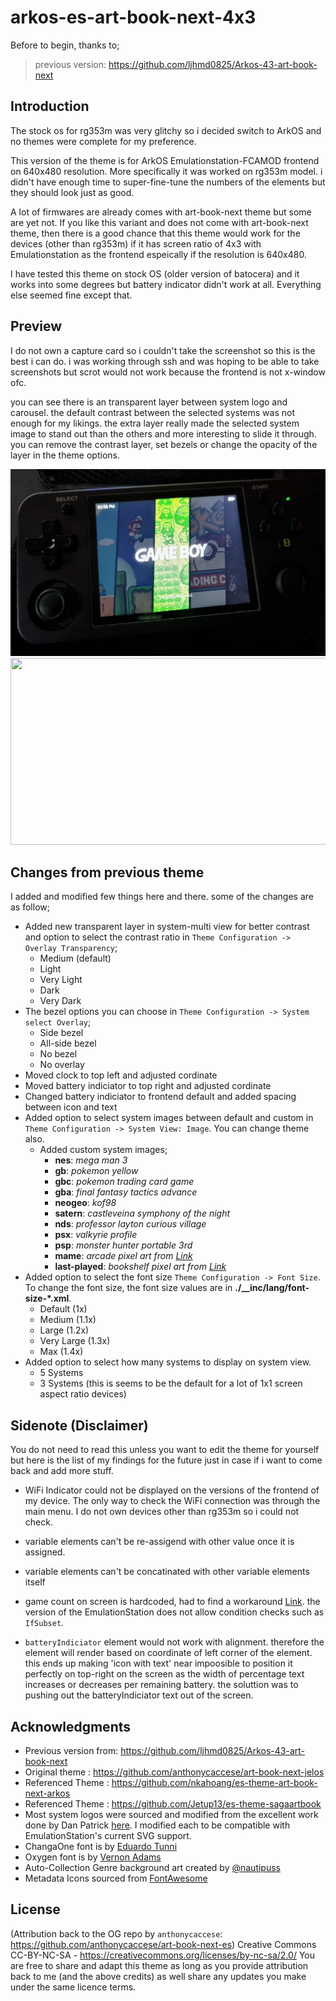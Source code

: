 # arkos-es-art-book-next-4x3

Before to begin, thanks to; 

> previous version: https://github.com/ljhmd0825/Arkos-43-art-book-next

## Introduction

The stock os for rg353m was very glitchy so i decided switch to ArkOS and no themes were complete for my preference.

This version of the theme is for ArkOS Emulationstation-FCAMOD frontend on 640x480 resolution. More specifically it was worked on rg353m model. i didn't have enough time to  super-fine-tune the numbers of the elements but they should look just as good. 

A lot of firmwares are already comes with art-book-next theme but some are yet not. If you like this variant and does not come with art-book-next theme, then there is a good chance that this theme would work for the devices (other than rg353m) if it has screen ratio of 4x3 with Emulationstation as the frontend espeically if the resolution is 640x480. 

I have tested this theme on stock OS (older version of batocera) and it works into some degrees but battery indicator didn't work at all. Everything else seemed fine except that. 


## Preview 

I do not own a capture card so i couldn't take the screenshot so this is the best i can do. i was working through ssh and was hoping to be able to take screenshots but scrot would not work because the frontend is not x-window ofc. 

you can see there is an transparent layer between system logo and carousel. the default contrast between the selected systems was not enough for my likings. the extra layer really made the selected system image to stand out than the others and more interesting to slide it through. you can remove the contrast layer, set bezels or change the opacity of the layer in the theme options. 

<img src=".showcase/systemview.jpg" width="520" height="299">
<br>
<img src=".showcase/overlay.gif" width="520" height="299">

## Changes from previous theme

I added and modified few things here and there. some of the changes are as follow;

* Added new transparent layer in system-multi view for better contrast and option to select the contrast ratio in `Theme Configuration -> Overlay Transparency`;
    - Medium (default) 
    - Light
    - Very Light
    - Dark 
    - Very Dark
* The bezel options you can choose in `Theme Configuration -> System select Overlay`; 
    - Side bezel
    - All-side bezel
    - No bezel 
    - No overlay
* Moved clock to top left and adjusted cordinate
* Moved battery indiciator to top right and adjusted cordinate
* Changed battery indiciator to frontend default and added spacing between icon and text
* Added option to select system images between default and custom in `Theme Configuration -> System View: Image`. You can change theme also.
    - Added custom system images;
        - __nes__: *mega man 3*
        - __gb__: *pokemon yellow*
        - __gbc__: *pokemon trading card game*
        - __gba__: *final fantasy tactics advance*
        - __neogeo__: *kof98*
        - __satern__: *castleveina symphony of the night*
        - __nds__: *professor layton curious village*
        - __psx__: *valkyrie profile*
        - __psp__: *monster hunter portable 3rd*
        - __mame__: *arcade pixel art from [Link](https://www.reddit.com/r/readyplayerone/comments/116gill/i_drew_this_pixel_art_of_an_old_arcade_and_called/)*
        - __last-played__: *bookshelf pixel art from [Link](https://www.reddit.com/r/PixelArt/comments/11m1fcp/bookshelf/)*
* Added option to select the font size `Theme Configuration -> Font Size`. To change the font size, the font size values are in **./__inc/lang/font-size-*.xml**.
    - Default (1x)
    - Medium (1.1x)
    - Large (1.2x)
    - Very Large (1.3x)
    - Max (1.4x)
* Added option to select how many systems to display on system view. 
    - 5 Systems
    - 3 Systems (this is seems to be the default for a lot of 1x1 screen aspect ratio devices)

    
## Sidenote (Disclaimer)

<!-- systemctl restart emulationstation -->

You do not need to read this unless you want to edit the theme for yourself but here is the list of my findings for the future just in case if i want to come back and add more stuff.

 -  WiFi Indicator could not be displayed on the versions of the frontend of my device. The only way to check the WiFi connection was through the main menu. I do not own devices other than rg353m so i could not check. 

-  variable elements can't be re-assigend with other value once it is assigned. 

-  variable elements can't be concatinated with other variable elements itself

-  game count on screen is hardcoded, had to find a workaround [Link](https://retropie.org.uk/forum/topic/23252/emulationstation-theme-systeminfo). the version of the EmulationStation does not allow condition checks such as `IfSubset`.

-  `batteryIndiciator` element would not work with alignment. therefore the element will render based on coordinate of left corner of the element. this ends up making 'icon with text' near impoosible to position it perfectly on top-right on the screen as the width of percentage text increases or decreases per remaining battery. the soluttion was to pushing out the batteryIndiciator text out of the screen.  


## **Acknowledgments**
* Previous version from: https://github.com/ljhmd0825/Arkos-43-art-book-next
* Original theme : https://github.com/anthonycaccese/art-book-next-jelos
* Referenced Theme :  https://github.com/nkahoang/es-theme-art-book-next-arkos
* Referenced Theme :  https://github.com/Jetup13/es-theme-sagaartbook
* Most system logos were sourced and modified from the excellent work done by Dan Patrick [here](https://archive.org/details/console-logos-professionally-redrawn-plus-official-versions).  I modified each to be compatible with EmulationStation's current SVG support.
* ChangaOne font is by [Eduardo Tunni](https://www.fontsquirrel.com/fonts/changa)
* Oxygen font is by [Vernon Adams](https://www.fontsquirrel.com/fonts/oxygen)
* Auto-Collection Genre background art created by [@nautipuss](https://github.com/nautipuss)
* Metadata Icons sourced from [FontAwesome](https://fontawesome.com/search?o=r&m=free)

## **License**
(Attribution back to the OG repo by `anthonycaccese`: https://github.com/anthonycaccese/art-book-next-es)
Creative Commons CC-BY-NC-SA - https://creativecommons.org/licenses/by-nc-sa/2.0/
You are free to share and adapt this theme as long as you provide attribution back to me (and the above credits) as well share any updates you make under the same licence terms.

